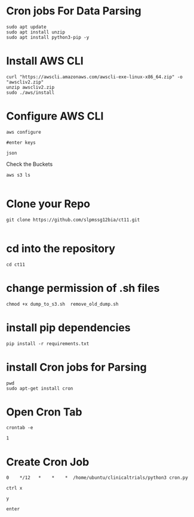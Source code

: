 # Cron jobs For Data Parsing 

```
sudo apt update 
sudo apt install unzip
sudo apt install python3-pip -y
```
# Install AWS CLI 
```
curl "https://awscli.amazonaws.com/awscli-exe-linux-x86_64.zip" -o "awscliv2.zip"
unzip awscliv2.zip
sudo ./aws/install
```

# Configure AWS CLI
```
aws configure

#enter keys

json
```
Check the Buckets
```
aws s3 ls


```

# Clone your Repo
```
git clone https://github.com/slpmssg12bia/ct11.git


```
# cd into the repository
```
cd ct11

```
# change permission of .sh files
```
chmod +x dump_to_s3.sh  remove_old_dump.sh
```

# install pip dependencies
```
pip install -r requirements.txt 
```
# install Cron jobs for Parsing
```
pwd
sudo apt-get install cron
```
# Open Cron Tab
```
crontab -e

1
```
# Create Cron Job
```
0    */12   *    *    *  /home/ubuntu/clinicaltrials/python3 cron.py

ctrl x

y

enter
```
